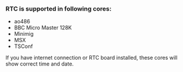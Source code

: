 ### RTC is supported in following cores:
* ao486
* BBC Micro Master 128K
* Minimig
* MSX
* TSConf

If you have internet connection or RTC board installed, these cores will show correct time and date.

